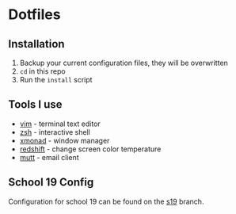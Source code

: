 # Dotfiles

## Installation

1. Backup your current configuration files, they will be overwritten
2. `cd` in this repo
3. Run the `install` script

## Tools I use

* [vim](https://github.com/vim/vim) - terminal text editor
* [zsh](https://www.zsh.org/) - interactive shell
* [xmonad](https://xmonad.org) - window manager
* [redshift](https://github.com/jonls/redshift) - change screen color temperature
* [mutt](http://www.mutt.org/) - email client

## School 19 Config

Configuration for school 19 can be found on the [s19](https://github.com/HappyTramp/dotfiles/tree/s19) branch.
